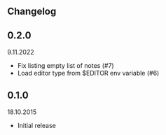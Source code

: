 ## Changelog

0.2.0
----
9.11.2022
- Fix listing empty list of notes (#7)
- Load editor type from $EDITOR env variable (#6)

0.1.0
----
18.10.2015
- Initial release
